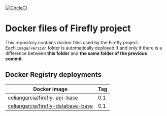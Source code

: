 [![CircleCI](https://circleci.com/gh/celian-garcia/firefly-docker-bases/tree/master.svg?style=shield)](https://circleci.com/gh/celian-garcia/firefly-docker-bases/tree/master)

# Docker files of Firefly project

This repository contains docker files used by the Firefly project. <br>
Each `image/version` folder is automatically deployed if and only if there is a difference between **this folder** and **the same folder of the previous commit**.

## Docker Registry deployments

| Docker image  | Tag     |
| ------------- | ------- |
| [celiangarcia/firefly-api-base](https://hub.docker.com/r/celiangarcia/firefly-api-base/) | 0.1 |
| [celiangarcia/firefly-database-base](https://hub.docker.com/r/celiangarcia/firefly-database-base/) | 0.1 |
